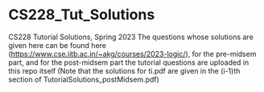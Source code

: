 # CS228_Tut_Solutions
CS228 Tutorial Solutions, Spring 2023
The questions whose solutions are given here can be found here (https://www.cse.iitb.ac.in/~akg/courses/2023-logic/), for the pre-midsem part, and for the post-midsem part the tutorial questions are uploaded in this repo itself (Note that the solutions for ti.pdf are given in the (i-1)th section of TutorialSolutions_postMidsem.pdf)
